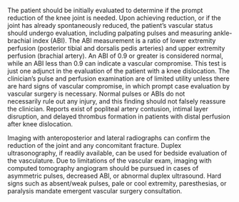 The patient should be initially evaluated to determine if the prompt reduction of the knee joint is needed. Upon achieving reduction, or if the joint has already spontaneously reduced, the patient’s vascular status should undergo evaluation, including palpating pulses and measuring ankle-brachial index (ABI). The ABI measurement is a ratio of lower extremity perfusion (posterior tibial and dorsalis pedis arteries) and upper extremity perfusion (brachial artery). An ABI of 0.9 or greater is considered normal, while an ABI less than 0.9 can indicate a vascular compromise. This test is just one adjunct in the evaluation of the patient with a knee dislocation. The clinician’s pulse and perfusion examination are of limited utility unless there are hard signs of vascular compromise, in which prompt case evaluation by vascular surgery is necessary. Normal pulses or ABIs do not necessarily rule out any injury, and this finding should not falsely reassure the clinician. Reports exist of popliteal artery contusion, intimal layer disruption, and delayed thrombus formation in patients with distal perfusion after knee dislocation.

Imaging with anteroposterior and lateral radiographs can confirm the reduction of the joint and any concomitant fracture. Duplex ultrasonography, if readily available, can be used for bedside evaluation of the vasculature. Due to limitations of the vascular exam, imaging with computed tomography angiogram should be pursued in cases of asymmetric pulses, decreased ABI, or abnormal duplex ultrasound. Hard signs such as absent/weak pulses, pale or cool extremity, paresthesias, or paralysis mandate emergent vascular surgery consultation.